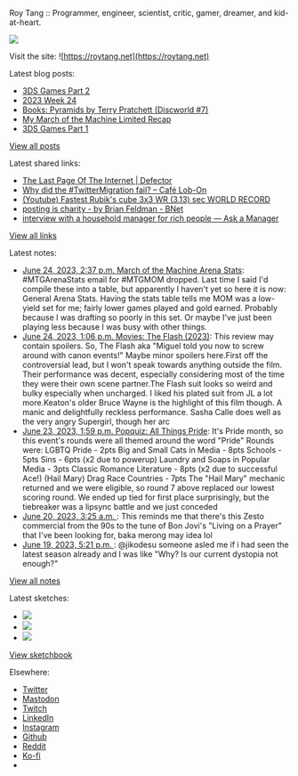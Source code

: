 Roy Tang :: Programmer, engineer, scientist, critic, gamer, dreamer, and kid-at-heart.

![](https://roytang.net/static/img/profile.jpg)

Visit the site: ![https://roytang.net](https://roytang.net)

Latest blog posts:

- [3DS Games Part 2](https://roytang.net/2023/06/3ds-games-2/)
- [2023 Week 24](https://roytang.net/2023/06/2023-week-24/)
- [Books: Pyramids by Terry Pratchett (Discworld #7)](https://roytang.net/2023/06/pyramids/)
- [My March of the Machine Limited Recap](https://roytang.net/2023/06/mtgmom-limited-recap/)
- [3DS Games Part 1](https://roytang.net/2023/06/3ds-games/)

[View all posts](https://roytang.net/blog)

Latest shared links:

- [The Last Page Of The Internet | Defector](https://roytang.net/2023/06/682211bba597179be557e51238030615/)
- [Why did the #TwitterMigration fail? – Café Lob-On](https://roytang.net/2023/06/856e263a91d8dfde02ad4706beb42b3a/)
- [(Youtube) Fastest Rubik&#x27;s cube 3x3 WR (3.13) sec WORLD RECORD](https://roytang.net/2023/06/27cf5f4e308e46d30762aedc0dd9e800/)
- [posting is charity - by Brian Feldman - BNet](https://roytang.net/2023/06/5cb6dbe0d01f22d2bf6d365847600292/)
- [interview with a household manager for rich people — Ask a Manager](https://roytang.net/2023/06/983c6f3c660c78ec15c82f1b9f5e8b4a/)

[View all links](https://roytang.net/links)

Latest notes:

- [June 24, 2023, 2:37 p.m. March of the Machine Arena Stats](https://roytang.net/2023/06/mtgmom-stats/): #MTGArenaStats email for #MTGMOM dropped. Last time I said I&#x27;d compile these into a table, but apparently I haven&#x27;t yet so here it is now: General Arena Stats. Having the stats table tells me MOM was a low-yield set for me; fairly lower games played and gold earned. Probably because I was drafting so poorly in this set. Or maybe I&#x27;ve just been playing less because I was busy with other things.
- [June 24, 2023, 1:06 p.m. Movies: The Flash (2023)](https://roytang.net/2023/06/the-flash-2023/): This review may contain spoilers. So, The Flash aka &quot;Miguel told you now to screw around with canon events!&quot; Maybe minor spoilers here.First off the controversial lead, but I won&#x27;t speak towards anything outside the film. Their performance was decent, especially considering most of the time they were their own scene partner.The Flash suit looks so weird and bulky especially when uncharged. I liked his plated suit from JL a lot more.Keaton&#x27;s older Bruce Wayne is the highlight of this film though. A manic and delightfully reckless performance. Sasha Calle does well as the very angry Supergirl, though her arc
- [June 23, 2023, 1:59 p.m. Popquiz: All Things Pride](https://roytang.net/2023/06/popquiz-pride/): It&#x27;s Pride month, so this event&#x27;s rounds were all themed around the word &quot;Pride&quot; Rounds were: LGBTQ Pride - 2pts Big and Small Cats in Media - 8pts Schools - 5pts Sins - 6pts (x2 due to powerup) Laundry and Soaps in Popular Media - 3pts Classic Romance Literature - 8pts (x2 due to successful Ace!) (Hail Mary) Drag Race Countries - 7pts The &quot;Hail Mary&quot; mechanic returned and we were eligible, so round 7 above replaced our lowest scoring round. We ended up tied for first place surprisingly, but the tiebreaker was a lipsync battle and we just conceded
- [June 20, 2023, 3:25 a.m. ](https://roytang.net/2023/06/joqouya/): This reminds me that there&#x27;s this Zesto commercial from the 90s to the tune of Bon Jovi&#x27;s &quot;Living on a Prayer&quot; that I&#x27;ve been looking for, baka merong may idea lol
- [June 19, 2023, 5:21 p.m. ](https://roytang.net/2023/06/110570142528721074/): @jikodesu someone asled me if i had seen the latest season already and I was like &quot;Why? Is our current dystopia not enough?&quot;

[View all notes](https://roytang.net/notes)

Latest sketches:


- ![](https://roytang.net/media/cache/3c/da/3cda657c471879c3cfa81b898b810cd6.jpg)
- ![](https://roytang.net/media/cache/a2/60/a260eacc913ee7c542024b154923702f.jpg)
- ![](https://roytang.net/media/cache/e0/88/e0888b7f7a1e342aba8cced2a0784cc4.jpg)

[View sketchbook](https://roytang.net/albums/sketchbook)


Elsewhere:

- [Twitter](https://twitter.com/roytang)
- [Mastodon](https://indieweb.social/@roytang)
- [Twitch](https://twitch.tv/twitchyroy)
- [LinkedIn](https://www.linkedin.com/in/roytang)
- [Instagram](https://instagram.com/roytang0400)
- [Github](https://github.com/roytang)
- [Reddit](https://reddit.com/u/hungryroy)
- [Ko-fi](https://ko-fi.com/roytang)
- [](mailto:hello@roytang.net)